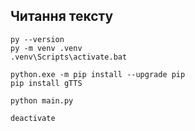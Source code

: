 ## Читання тексту

```
py --version
py -m venv .venv
.venv\Scripts\activate.bat

python.exe -m pip install --upgrade pip
pip install gTTS

python main.py

deactivate
```